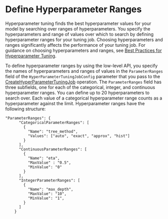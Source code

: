 # Define Hyperparameter Ranges<a name="automatic-model-tuning-define-ranges"></a>

Hyperparameter tuning finds the best hyperparameter values for your model by searching over ranges of hyperparameters\. You specify the hyperparameters and range of values over which to search by defining hyperparameter ranges for your tuning job\. Choosing hyperparameters and ranges significantly affects the performance of your tuning job\. For guidance on choosing hyperparameters and ranges, see [Best Practices for Hyperparameter Tuning](automatic-model-tuning-considerations.md)\.

To define hyperparameter ranges by using the low\-level API, you specify the names of hyperparameters and ranges of values in the `ParameterRanges` field of the `HyperParameterTuningJobConfig` parameter that you pass to the [CreateHyperParameterTuningJob](API_CreateHyperParameterTuningJob.md) operation\. The `ParameterRanges` field has three subfields, one for each of the categorical, integer, and continuous hyperparameter ranges\. You can define up to 20 hyperparameters to search over\. Each value of a categorical hyperparameter range counts as a hyperparameter against the limit\. Hyperparameter ranges have the following structure:

```
"ParameterRanges": {
      "CategoricalParameterRanges": [
        {
          "Name": "tree_method",
          "Values": ["auto", "exact", "approx", "hist"]
        }          
      ],
      "ContinuousParameterRanges": [
        {
          "Name": "eta",
          "MaxValue" : "0.5",
          "MinValue": "0"
        }
      ],
      "IntegerParameterRanges": [
        {
          "Name": "max_depth",
          "MaxValue": "10",
          "MinValue": "1", 
        }
      ]
    }
```